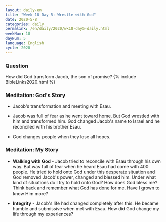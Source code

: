 ```yaml
---
layout: daily-en
title: "Week 18 Day 5: Wrestle with God"
date: 2020-5-8 
categories: daily
permalink: /en/daily/2020/wk18-day5-daily.html
weekNum: 18
dayNum: 5
language: English
cycle: 2020
---
```


### Question     
How did God transform Jacob, the son of promise?
{% include BibleLinks2020.html %}

### Meditation: God's Story   
+ Jacob's transformation and meeting with Esau. 

+ Jacob was full of fear as he went toward home. But God wrestled with him and transformed him. God changed Jacob's name to Israel and he reconciled with his brother Esau. 

+ God changes people when they lose all hopes. 

### Meditation: My Story   
+ **Walking with God** - Jacob tried to reconcile with Esau through his own way. But was full of fear when he heard Esau had come with 400 people. He tried to hold onto God under this desperate situation and God removed Jacob's power, changed and blessed him. Under what kind of situations do I try to hold onto God? How does God bless me? Think back and remember what God has done for me. Have I grown to know Him more? 

+ **Integrity** - Jacob's life had changed completely after this. He became humble and submissive when met with Esau. How did God change my life through my experiences? 
